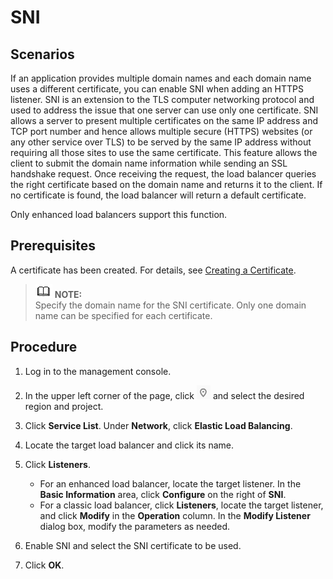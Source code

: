 # SNI<a name="EN-US_TOPIC_0161931359"></a>

## Scenarios<a name="section740719161315"></a>

If an application provides multiple domain names and each domain name uses a different certificate, you can enable SNI when adding an HTTPS listener. SNI is an extension to the TLS computer networking protocol and used to address the issue that one server can use only one certificate. SNI allows a server to present multiple certificates on the same IP address and TCP port number and hence allows multiple secure \(HTTPS\) websites \(or any other service over TLS\) to be served by the same IP address without requiring all those sites to use the same certificate. This feature allows the client to submit the domain name information while sending an SSL handshake request. Once receiving the request, the load balancer queries the right certificate based on the domain name and returns it to the client. If no certificate is found, the load balancer will return a default certificate.

Only enhanced load balancers support this function.

## Prerequisites<a name="section1392112210718"></a>

A certificate has been created. For details, see  [Creating a Certificate](creating-a-certificate.md).

>![](public_sys-resources/icon-note.gif) **NOTE:**   
>Specify the domain name for the SNI certificate. Only one domain name can be specified for each certificate.  

## Procedure<a name="section61198541679"></a>

1.  Log in to the management console.
2.  In the upper left corner of the page, click  ![](figures/en-us_image_0155076920.png)  and select the desired region and project.
3.  Click  **Service List**. Under  **Network**, click  **Elastic Load Balancing**.

1.  Locate the target load balancer and click its name.
2.  Click  **Listeners**.
    -   For an enhanced load balancer, locate the target listener. In the  **Basic Information**  area, click  **Configure**  on the right of  **SNI**.
    -   For a classic load balancer, click  **Listeners**, locate the target listener, and click  **Modify**  in the  **Operation**  column. In the  **Modify Listener**  dialog box, modify the parameters as needed.

3.  Enable SNI and select the SNI certificate to be used.
4.  Click  **OK**.

